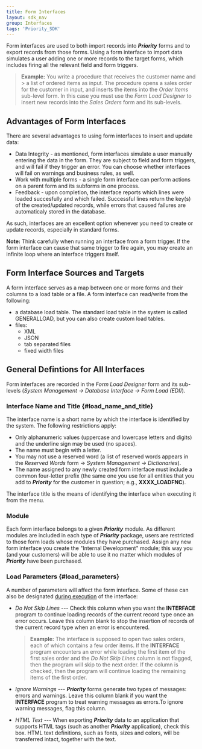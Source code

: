 ```yaml
---
title: Form Interfaces
layout: sdk_nav
group: Interfaces
tags: 'Priority_SDK'
---
```


Form interfaces are used to both import records into ***Priority*** forms and to export records from those forms. Using a form interface to import data simulates a user adding one or more records to the target forms, which includes firing all the relevant field and form triggers. 

> **Example:** You write a procedure that receives the customer name and > a list of ordered items as input. The procedure opens a sales order for the customer in input, and inserts the items into the *Order Items* sub-level form. In this case you must use the *Form Load Designer* to insert new records into the *Sales Orders* form and its sub-levels.

## Advantages of Form Interfaces

There are several advantages to using form interfaces to insert and update data:

- Data Integrity - as mentioned, form interfaces simulate a user manually entering the data in the form. They are subject to field and form triggers, and will fail if they trigger an error. You can choose whether interfaces will fail on warnings and business rules, as well.
- Work with multiple forms - a single form interface can perform actions on a parent form and its subforms in one process.
- Feedback - upon completion, the interface reports which lines were loaded succesfully and which failed. Successful lines return the key(s) of the created/updated records, while errors that caused failures are automaticaly stored in the database.

As such, interfaces are an excellent option whenever you need to create or update records, especially in standard forms.

**Note:** Think carefully when running an interface from a form trigger. If the form interface can cause that same trigger to fire again, you may create an infinite loop where an interface triggers itself.

## Form Interface Sources and Targets

A form interface serves as a map between one or more forms and their columns to a load table or a file. A form interface can read/write from the following:

- a database load table. The standard load table in the system is called GENERALLOAD, but you can also create custom load tables.
- files:
  - XML
  - JSON
  - tab separated files
  - fixed width files

## General Defintions for All Interfaces

Form interfaces are recorded in the *Form Load Designer* form and its sub-levels (*System Management → Database Interface → Form Load (EDI)*).

### Interface Name and Title {#load_name_and_title}

The interface name is a short name by which the interface is identified by the system. The following restrictions apply:

-   Only alphanumeric values (uppercase and lowercase letters and digits) and the underline sign may be used (no spaces).
-   The name must begin with a letter.
-   You may not use a reserved word (a list of reserved words appears in the *Reserved Words* form → *System Management → Dictionaries*).
-   The name assigned to any newly created form interface must include a common four-letter prefix (the same one you use for all entities that you add to ***Priority*** for the customer in question; e.g., **XXXX_LOADFNC**).

The interface title is the means of identifying the interface when executing it from the menu.

### Module

Each form interface belongs to a given ***Priority*** module. As different modules are included in each type of ***Priority*** package, users are
restricted to those form loads whose modules they have purchased. Assign any new form interface you create the "Internal Development" module; this way you (and
your customers) will be able to use it no matter which modules of ***Priority*** have been purchased.

### Load Parameters {#load_parameters}

A number of parameters will affect the form interface. Some of these can also be designated [during execution](Execute-FormLoads) of the interface:

-   *Do Not Skip Lines* --- Check this column when you want the **INTERFACE** program to continue loading records of the current
    record type once an error occurs. Leave this column blank to stop the insertion of records of the current record type when an error is
    encountered.

    > **Example:** The interface is supposed to open two sales orders, each of which contains a few order items. If the **INTERFACE** program  encounters an error while loading the first item of the first sales order and the *Do Not Skip Lines* column is not flagged, then the program will skip to the next order. If the column is checked, then the program will continue loading the remaining items of the first order.

-   *Ignore Warnings* --- ***Priority*** forms generate two types of messages: errors and warnings. Leave this column blank if you
    want the **INTERFACE** program to treat warning messages as errors.To ignore warning messages, flag this column.

-   *HTML Text* --- When exporting ***Priority*** data to an application that supports HTML tags (such as another ***Priority*** application), check this box.  HTML text definitions, such as fonts, sizes and colors, will be transferred intact, together with the text.

